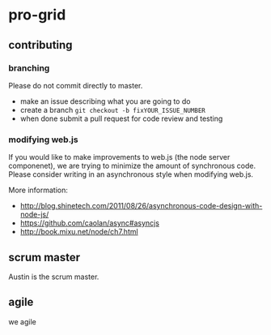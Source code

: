 pro-grid
===

contributing
---
### branching
Please do not commit directly to master.
 - make an issue describing what you are going to do
 - create a branch `git checkout -b fixYOUR_ISSUE_NUMBER`
 - when done submit a pull request for code review and testing

### modifying web.js
If you would like to make improvements to web.js (the node server componenet), we are trying to minimize the amount of synchronous code. Please consider writing in an asynchronous style when modifying web.js. 

More information: 
 - http://blog.shinetech.com/2011/08/26/asynchronous-code-design-with-node-js/
 - https://github.com/caolan/async#asyncjs
 - http://book.mixu.net/node/ch7.html
 
scrum master
---
Austin is the scrum master.

agile
---
we agile
